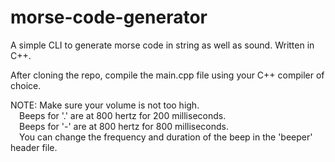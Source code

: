 # morse-code-generator
A simple CLI to generate morse code in string as well as sound. Written in C++.

After cloning the repo, compile the main.cpp file using your C++ compiler of choice.

NOTE: Make sure your volume is not too high.<br> 
&emsp;Beeps for '.' are at 800 hertz for 200 milliseconds.<br>
&emsp;Beeps for '-' are at 800 hertz for 800 milliseconds.<br>
&emsp;You can change the frequency and duration of the beep in the 'beeper' header file.

